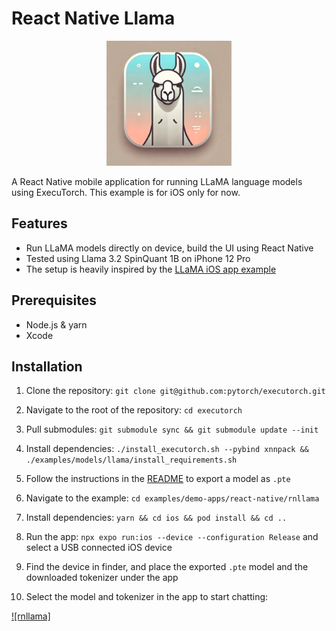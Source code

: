 # React Native Llama

<p align="center">
  <img src="./assets/images/rnllama.png" width="200" alt="rnllama Logo">
</p>

A React Native mobile application for running LLaMA language models using ExecuTorch. This example is for iOS only for now.

## Features

- Run LLaMA models directly on device, build the UI using React Native
- Tested using Llama 3.2 SpinQuant 1B on iPhone 12 Pro
- The setup is heavily inspired by the [LLaMA iOS app example](https://github.com/pytorch/executorch/tree/main/examples/demo-apps/apple_ios/LLaMA)


## Prerequisites

- Node.js & yarn
- Xcode

## Installation

1. Clone the repository: `git clone git@github.com:pytorch/executorch.git`

2. Navigate to the root of the repository: `cd executorch`

3. Pull submodules: `git submodule sync && git submodule update --init`

4. Install dependencies: `./install_executorch.sh --pybind xnnpack && ./examples/models/llama/install_requirements.sh`

5. Follow the instructions in the [README](https://github.com/pytorch/executorch/blob/main/examples/models/llama/README.md#option-a-download-and-export-llama32-1b3b-model) to export a model as `.pte`

6. Navigate to the example: `cd examples/demo-apps/react-native/rnllama`

7. Install dependencies: `yarn && cd ios && pod install && cd ..`

8. Run the app: `npx expo run:ios --device --configuration Release` and select a USB connected iOS device

9. Find the device in finder, and place the exported `.pte` model and the downloaded tokenizer under the app

10. Select the model and tokenizer in the app to start chatting:

[![rnllama]](https://github.com/user-attachments/assets/b339f1ec-8b80-41f0-b3f6-ded6698ac926)
